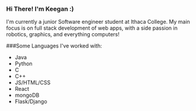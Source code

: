 ### Hi There! I'm Keegan :)


I'm currently a junior Software engineer student at Ithaca College. My main focus is on full stack development of web apps, with a side passion in robotics, graphics, and everything computers!

###Some Languages I've worked with:
- Java
- Python
- C
- C++
- JS/HTML/CSS
- React
- mongoDB
- Flask/Django

